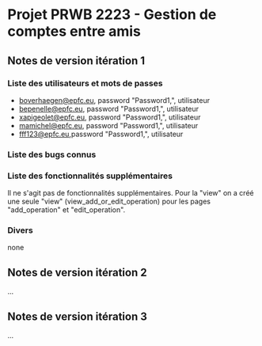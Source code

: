 # Projet PRWB 2223 - Gestion de comptes entre amis

## Notes de version itération 1 

### Liste des utilisateurs et mots de passes

  * boverhaegen@epfc.eu, password "Password1,", utilisateur
  * bepenelle@epfc.eu, password "Password1,", utilisateur
  * xapigeolet@epfc.eu, password "Password1,", utilisateur
  * mamichel@epfc.eu, password "Password1,", utilisateur
  * fff123@epfc.eu,password "Password1,", utilisateur

### Liste des bugs connus
  

### Liste des fonctionnalités supplémentaires
  Il ne s'agit pas de fonctionnalités supplémentaires. Pour la "view" on a créé une seule "view" (view_add_or_edit_operation)  pour les pages "add_operation" et "edit_operation".

### Divers
  none

## Notes de version itération 2

...

## Notes de version itération 3 

...